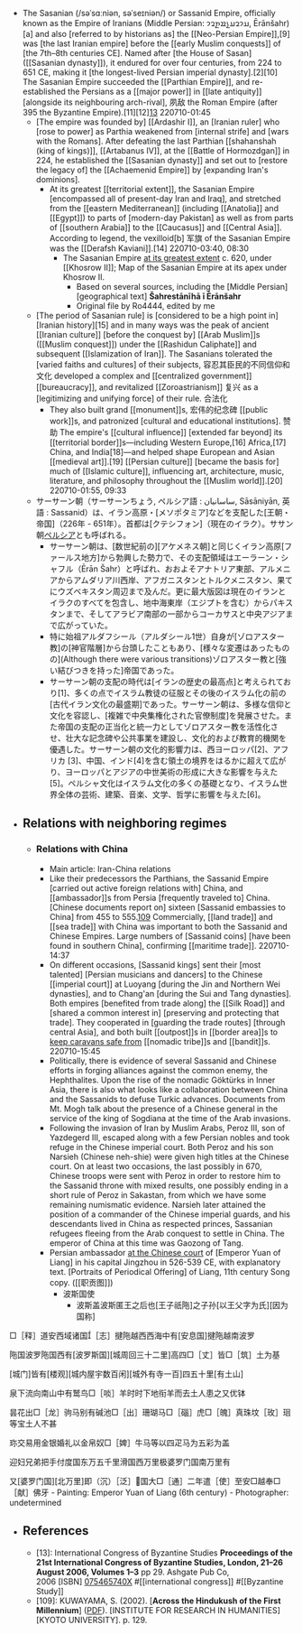 - The Sasanian (/səˈsɑːniən, səˈseɪniən/) or Sassanid Empire, officially known as the Empire of Iranians (Middle Persian: 𐭠𐭩𐭥𐭠𐭭𐭱𐭲𐭥𐭩, Ērānšahr)[a] and also [referred to by historians as] the [[Neo-Persian Empire]],[9] was [the last Iranian empire] before the [[early Muslim conquests]] of [the 7th–8th centuries CE]. Named after [the House of Sasan]([[Sasanian dynasty]]), it endured for over four centuries, from 224 to 651 CE, making it [the longest-lived Persian imperial dynasty].[2][10] The Sasanian Empire succeeded the [[Parthian Empire]], and re-established the Persians as a [[major power]] in [[late antiquity]] [alongside its neighbouring arch-rival], 夙敌 the Roman Empire (after 395 the Byzantine Empire).[11][12][13](((b8yg3CL3P)))
220710-01:45
    - [The empire was founded by] [[Ardashir I]], an [Iranian ruler] who [rose to power] as Parthia weakened from [internal strife] and [wars with the Romans]. After defeating the last Parthian [[shahanshah (king of kings)]], [[Artabanus IV]], at the [[Battle of Hormozdgan]] in 224, he established the [[Sasanian dynasty]] and set out to [restore the legacy of] the [[Achaemenid Empire]] by [expanding Iran's dominions]. 
        - At its greatest [[territorial extent]], the Sasanian Empire [encompassed all of present-day Iran and Iraq], and stretched from the [[eastern Mediterranean]] (including [[Anatolia]] and [[Egypt]]) to parts of [modern-day Pakistan] as well as from parts of [[southern Arabia]] to the [[Caucasus]] and [[Central Asia]]. According to legend, the vexilloid[b] 军旗 of the Sasanian Empire was the [[Derafsh Kaviani]].[14]
220710-03:40, 08:30
            - The Sasanian Empire [at its greatest extent](https://en.wikipedia.org/wiki/File:The_Sasanian_Empire_at_its_apex_under_Khosrow_II.svg) c. 620, under [[Khosrow II]]; Map of the Sasanian Empire at its apex under Khosrow II.
                - Based on several sources, including the [Middle Persian] [geographical text] __Šahrestānīhā ī Ērānšahr__
                - Original file by Ro4444, edited by me
    - [The period of Sasanian rule] is [considered to be a high point in] [Iranian history][15] and in many ways was the peak of ancient [[Iranian culture]] [before the conquest by] [[Arab Muslim]]s ([[Muslim conquest]]) under the [[Rashidun Caliphate]] and subsequent [[Islamization of Iran]]. The Sasanians tolerated the [varied faiths and cultures] of their subjects, 容忍其臣民的不同信仰和文化 developed a complex and [[centralized government]] [[bureaucracy]], and revitalized [[Zoroastrianism]] 复兴 as a [legitimizing and unifying force] of their rule. 合法化 
        - They also built grand [[monument]]s, 宏伟的纪念碑 [[public work]]s, and patronized [cultural and educational institutions]. 赞助 The empire's [[cultural influence]] [extended far beyond] its [[territorial border]]s—including Western Europe,[16] Africa,[17] China, and India[18]—and helped shape European and Asian [[medieval art]].[19] [[Persian culture]] [became the basis for] much of [[Islamic culture]], influencing art, architecture, music, literature, and philosophy throughout the [[Muslim world]].[20]
220710-01:55, 09:33
    - サーサーン朝（サーサーンちょう, ペルシア語 : ساسانيان‎, Sāsāniyān‎, 英語 : Sassanid）は、イラン高原・[メソポタミア]などを支配した[王朝・帝国]（226年 - 651年）。首都は[クテシフォン]（現在のイラク）。ササン朝[ペルシア](https://ja.wikipedia.org/wiki/%E3%82%B5%E3%83%BC%E3%82%B5%E3%83%BC%E3%83%B3%E6%9C%9D)とも呼ばれる。
        - サーサーン朝は、[数世紀前の][アケメネス朝]と同じくイラン高原[ファールス地方]から勃興した勢力で、その支配領域はエーラーン・シャフル（Ērān Šahr）と呼ばれ、おおよそアナトリア東部、アルメニアからアムダリア川西岸、アフガニスタンとトルクメニスタン、果てにウズベキスタン周辺まで及んだ。更に最大版図は現在のイランとイラクのすべてを包含し、地中海東岸（エジプトを含む）からパキスタンまで、そしてアラビア南部の一部からコーカサスと中央アジアまで広がっていた。
        - 特に始祖アルダフシール（アルダシール1世）自身が[ゾロアスター教]の[神官階層]から台頭したこともあり、[様々な変遷はあったものの](Although there were various transitions)ゾロアスター教と[強い結びつきを持った]帝国であった。 
        - サーサーン朝の支配の時代は[イランの歴史の最高点]と考えられており[1]、多くの点でイスラム教徒の征服とその後のイスラム化の前の[古代イラン文化の最盛期]であった。サーサーン朝は、多様な信仰と文化を容認し、[複雑で中央集権化された官僚制度]を発展させた。また帝国の支配の正当化と統一力としてゾロアスター教を活性化させ、壮大な記念碑や公共事業を建設し、文化的および教育的機関を優遇した。サーサーン朝の文化的影響力は、西ヨーロッパ[2]、アフリカ [3]、中国、インド[4]を含む領土の境界をはるかに超えて広がり、ヨーロッパとアジアの中世美術の形成に大きな影響を与えた[5]。ペルシャ文化はイスラム文化の多くの基礎となり、イスラム世界全体の芸術、建築、音楽、文学、哲学に影響を与えた[6]。
- ## Relations with neighboring regimes
    - ### Relations with China
        - Main article: Iran-China relations
        - Like their predecessors the Parthians, the Sassanid Empire [carried out active foreign relations with] China, and [[ambassador]]s from Persia [frequently traveled to] China. [Chinese documents report on] sixteen [Sassanid embassies to China] from 455 to 555.[109](((brxxP7LcM))) Commercially, [[land trade]] and [[sea trade]] with China was important to both the Sassanid and Chinese Empires. Large numbers of [Sassanid coins] [have been found in southern China], confirming [[maritime trade]].
220710-14:37
        - On different occasions, [Sassanid kings] sent their [most talented] [Persian musicians and dancers] to the Chinese [[imperial court]] at Luoyang [during the Jin and Northern Wei dynasties], and to Chang'an [during the Sui and Tang dynasties]. Both empires [benefited from trade along] the [[Silk Road]] and [shared a common interest in] [preserving and protecting that trade]. They cooperated in [guarding the trade routes] [through central Asia], and both built [[outpost]]s in [[border area]]s to [keep caravans safe from]([[caravan]]) [[nomadic tribe]]s and [[bandit]]s. 
220710-15:45
        - Politically, there is evidence of several Sassanid and Chinese efforts in forging alliances against the common enemy, the Hephthalites. Upon the rise of the nomadic Göktürks in Inner Asia, there is also what looks like a collaboration between China and the Sassanids to defuse Turkic advances. Documents from Mt. Mogh talk about the presence of a Chinese general in the service of the king of Sogdiana at the time of the Arab invasions.
        - Following the invasion of Iran by Muslim Arabs, Peroz III, son of Yazdegerd III, escaped along with a few Persian nobles and took refuge in the Chinese imperial court. Both Peroz and his son Narsieh (Chinese neh-shie) were given high titles at the Chinese court. On at least two occasions, the last possibly in 670, Chinese troops were sent with Peroz in order to restore him to the Sassanid throne with mixed results, one possibly ending in a short rule of Peroz in Sakastan, from which we have some remaining numismatic evidence. Narsieh later attained the position of a commander of the Chinese imperial guards, and his descendants lived in China as respected princes, Sassanian refugees fleeing from the Arab conquest to settle in China. The emperor of China at this time was Gaozong of Tang.
        - Persian ambassador [at the Chinese court](https://en.wikipedia.org/wiki/File:Zhigongtu_(Persia).jpg) of [Emperor Yuan of Liang] in his capital Jingzhou in 526-539 CE, with explanatory text. [Portraits of Periodical Offering] of Liang, 11th century Song copy. ([[职贡图]])
            - 波斯国使
                - 波斯盖波斯匿王之后也[王子祇陁]之子孙[以王父字为氏][因为国称]

□［释］道安西域诸国［志］揵陁越西西海中有[安息国]揵陁越南波罗

陁国波罗陁国西有[波罗斯国][城周回三十二里]高四□［丈］皆□［筑］土为基

[城门]皆有[楼观][城内屋宇数百闲][城外有寺一百]四五十里[有土山]

泉下流向南山中有鹫鸟□［啖］羊时时下地衔羊而去土人患之又优钵

昙花出□［龙］驹马别有碱池□［出］珊瑚马□［碯］虎□［魄］真珠坟［玫］㻁等宝土人不甚

珎交易用金银婚礼以金帛奴□［婢］牛马等以四疋马为五彩为盖

迎妇兄弟把手付度国东万五千里滑国西万里极婆罗门国南万里有

又[婆罗门国][北万里]即（沉）［泛］𡒄国大□［通］二年遣［使］至安□越奉□［献］佛牙
            - Painting: Emperor Yuan of Liang (6th century)
            - Photographer: undetermined
- ## References
    - [13]: International Congress of Byzantine Studies __Proceedings of the 21st International Congress of Byzantine Studies, London, 21–26 August 2006, Volumes 1–3__ pp 29. Ashgate Pub Co, 2006 [ISBN] [075465740X](https://en.wikipedia.org/wiki/Special:BookSources/075465740X)   #[[international congress]] #[[Byzantine Study]]
    - [109]: KUWAYAMA, S. (2002). [__Across the Hindukush of the First Millennium__] ([PDF](https://core.ac.uk/download/pdf/39251127.pdf)). [INSTITUTE FOR RESEARCH IN HUMANITIES] [KYOTO UNIVERSITY]. p. 129.
